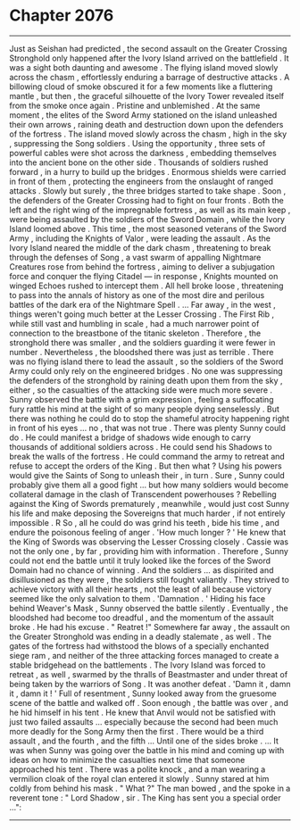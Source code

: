 
# Chapter 2076


---

Just as Seishan had predicted , the second assault on the Greater Crossing Stronghold only happened after the Ivory Island arrived on the battlefield .
It was a sight both daunting and awesome . The flying island moved slowly across the chasm , effortlessly enduring a barrage of destructive attacks . A billowing cloud of smoke obscured it for a few moments like a fluttering mantle , but then , the graceful silhouette of the Ivory Tower revealed itself from the smoke once again .
Pristine and unblemished .
At the same moment , the elites of the Sword Army stationed on the island unleashed their own arrows , raining death and destruction down upon the defenders of the fortress .
The island moved slowly across the chasm , high in the sky , suppressing the Song soldiers . Using the opportunity , three sets of powerful cables were shot across the darkness , embedding themselves into the ancient bone on the other side .
Thousands of soldiers rushed forward , in a hurry to build up the bridges . Enormous shields were carried in front of them , protecting the engineers from the onslaught of ranged attacks . Slowly but surely , the three bridges started to take shape .
Soon , the defenders of the Greater Crossing had to fight on four fronts . Both the left and the right wing of the impregnable fortress , as well as its main keep , were being assaulted by the soldiers of the Sword Domain , while the Ivory Island loomed above .
This time , the most seasoned veterans of the Sword Army , including the Knights of Valor , were leading the assault .
As the Ivory Island neared the middle of the dark chasm , threatening to break through the defenses of Song , a vast swarm of appalling Nightmare Creatures rose from behind the fortress , aiming to deliver a subjugation force and conquer the flying Citadel — in response , Knights mounted on winged Echoes rushed to intercept them .
All hell broke loose , threatening to pass into the annals of history as one of the most dire and perilous battles of the dark era of the Nightmare Spell .
… Far away , in the west , things weren't going much better at the Lesser Crossing .
The First Rib , while still vast and humbling in scale , had a much narrower point of connection to the breastbone of the titanic skeleton . Therefore , the stronghold there was smaller , and the soldiers guarding it were fewer in number . Nevertheless , the bloodshed there was just as terrible .
There was no flying island there to lead the assault , so the soldiers of the Sword Army could only rely on the engineered bridges . No one was suppressing the defenders of the stronghold by raining death upon them from the sky , either , so the casualties of the attacking side were much more severe .
Sunny observed the battle with a grim expression , feeling a suffocating fury rattle his mind at the sight of so many people dying senselessly . But there was nothing he could do to stop the shameful atrocity happening right in front of his eyes … no , that was not true .
There was plenty Sunny could do .
He could manifest a bridge of shadows wide enough to carry thousands of additional soldiers across . He could send his Shadows to break the walls of the fortress . He could command the army to retreat and refuse to accept the orders of the King .
But then what ?
Using his powers would give the Saints of Song to unleash their , in turn . Sure , Sunny could probably give them all a good fight … but how many soldiers would become collateral damage in the clash of Transcendent powerhouses ?
Rebelling against the King of Swords prematurely , meanwhile , would just cost Sunny his life and make deposing the Sovereigns that much harder , if not entirely impossible . R
So , all he could do was grind his teeth , bide his time , and endure the poisonous feeling of anger .
'How much longer ? '
He knew that the King of Swords was observing the Lesser Crossing closely . Cassie was not the only one , by far , providing him with information . Therefore , Sunny could not end the battle until it truly looked like the forces of the Sword Domain had no chance of winning .
And the soldiers … as dispirited and disillusioned as they were , the soldiers still fought valiantly . They strived to achieve victory with all their hearts , not the least of all because victory seemed like the only salvation to them .
'Damnation . '
Hiding his face behind Weaver's Mask , Sunny observed the battle silently .
Eventually , the bloodshed had become too dreadful , and the momentum of the assault broke .
He had his excuse .
" Reatret !"
Somewhere far away , the assault on the Greater Stronghold was ending in a deadly stalemate , as well . The gates of the fortress had withstood the blows of a specially enchanted siege ram , and neither of the three attacking forces managed to create a stable bridgehead on the battlements .
The Ivory Island was forced to retreat , as well , swarmed by the thralls of Beastmaster and under threat of being taken by the warriors of Song .
It was another defeat .
'Damn it , damn it , damn it ! '
Full of resentment , Sunny looked away from the gruesome scene of the battle and walked off .
Soon enough , the battle was over , and he hid himself in his tent .
He knew that Anvil would not be satisfied with just two failed assaults … especially because the second had been much more deadly for the Song Army then the first .
There would be a third assault , and the fourth , and the fifth …
Until one of the sides broke .
… It was when Sunny was going over the battle in his mind and coming up with ideas on how to minimize the casualties next time that someone approached his tent .
There was a polite knock , and a man wearing a vermilion cloak of the royal clan entered it slowly .
Sunny stared at him coldly from behind his mask .
" What ?"
The man bowed , and the spoke in a reverent tone :
" Lord Shadow , sir . The King has sent you a special order …":

---

